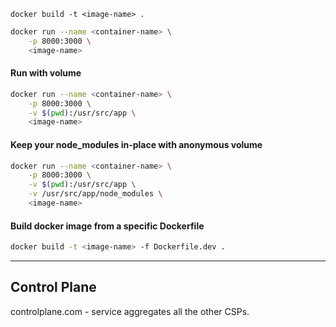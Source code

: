 `docker build -t <image-name> .`

```bash
docker run --name <container-name> \
    -p 8000:3000 \
    <image-name>
```

#### Run with volume
```bash
docker run --name <container-name> \
    -p 8000:3000 \
    -v $(pwd):/usr/src/app \
    <image-name>
```


#### Keep your node_modules in-place with anonymous volume

```bash
docker run --name <container-name> \
    -p 8000:3000 \
    -v $(pwd):/usr/src/app \
    -v /usr/src/app/node_modules \
    <image-name>
```

#### Build docker image from a specific Dockerfile


```bash
docker build -t <image-name> -f Dockerfile.dev .
```

---

## Control Plane

controlplane.com - service aggregates all the other CSPs.
